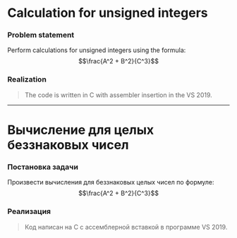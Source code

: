# Calculation for unsigned integers

### Problem statement
Perform calculations for unsigned integers using the formula: $$\frac{A^2 + B^2}{C^3}$$

### Realization
>The code is written in C with assembler insertion in the VS 2019.

____

# Вычисление для целых беззнаковых чисел
### Постановка задачи
Произвести вычисления для беззнаковых целых чисел по формуле: $$\frac{A^2 + B^2}{C^3}$$
### Реализация
> Код написан на C с ассемблерной вставкой в программе VS 2019.
